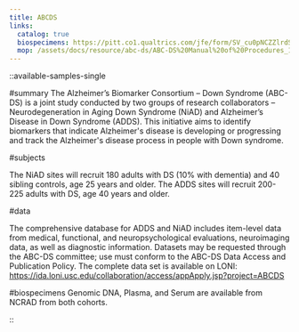 ```yaml
---
title: ABCDS
links:
  catalog: true
  biospecimens: https://pitt.co1.qualtrics.com/jfe/form/SV_cu0pNCZZlrdSxUN
  mop: /assets/docs/resource/abc-ds/ABC-DS%20Manual%20of%20Procedures_10.28.2021%20FINAL.pdf
---
```


::available-samples-single

#summary
The Alzheimer’s Biomarker Consortium – Down Syndrome (ABC-DS) is a joint study conducted by two groups of research collaborators – Neurodegeneration in Aging Down Syndrome (NiAD) and Alzheimer’s Disease in Down Syndrome (ADDS). This initiative aims to identify biomarkers that indicate Alzheimer's disease is developing or progressing and track the Alzheimer's disease process in people with Down syndrome.

#subjects

The NiAD sites will recruit 180 adults with DS (10% with dementia) and 40 sibling controls, age 25 years and older. The ADDS sites will recruit 200-225 adults with DS, age 40 years and older.

#data

The comprehensive database for ADDS and NiAD includes item-level data from medical, functional, and neuropsychological evaluations, neuroimaging data, as well as diagnostic information. Datasets may be requested through the ABC-DS committee; use must conform to the ABC-DS Data Access and Publication Policy. The complete data set is available on LONI: <a href='https://ida.loni.usc.edu/collaboration/access/appApply.jsp?project=ABCDS' target='_blank'>https://ida.loni.usc.edu/collaboration/access/appApply.jsp?project=ABCDS</a>

#biospecimens
Genomic DNA, Plasma, and Serum are available from NCRAD from both cohorts.

::

